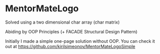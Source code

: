 # MentorMateLogo

Solved using a two dimensional char array (char matrix)

Abiding by OOP Principles  (+ FACADE Structural Design Pattern)

Initially I made a simple one-page solution without OOP.
You can check it out at https://github.com/kirilsimeonov/MentorMateLogoSimple
